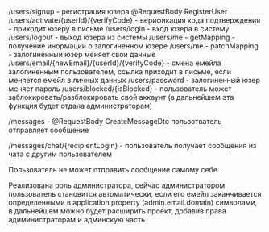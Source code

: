 /users/signup - регистрация юзера  @RequestBody RegisterUser
/users/activate/{userId}/{verifyCode} - верификация кода подтверждения - приходит юзеру в письме
/users/login - вход юзера в систему
/users/logout - выход юзера из системы
/users/me -  getMapping - получение инормации о залогиненном юзере
/users/me -  patchMapping - залогиненный юзер меняет свои данные
/users/email/{newEmail}/{userId}/{verifyCode} - смена емейла залогиненным пользователем, ссылка приходит в письме, если меняется емейл в личных данных
/users/password - залогиненный юзер меняет пароль
/users/blocked/{isBlocked} - пользователь может заблокировать/разблокировать свой аккаунт (в дальнейшем эта функция будет отдана администраторам)

/messages - @RequestBody CreateMessageDto пользотватель отправляет сообщение

/messages/chat/{recipientLogin} - пользователь получает сообщения из чата с другим пользователем

Пользователь не может отправить сообщение самому себе

Реализована роль администратора, сейчас администратором пользователь становится автоматически, если его емейл заканчивается определенными в application property (admin.email.domain) символами, в дальнейшем можно будет расширить проект, добавив права адиминистраторам и админскую часть 